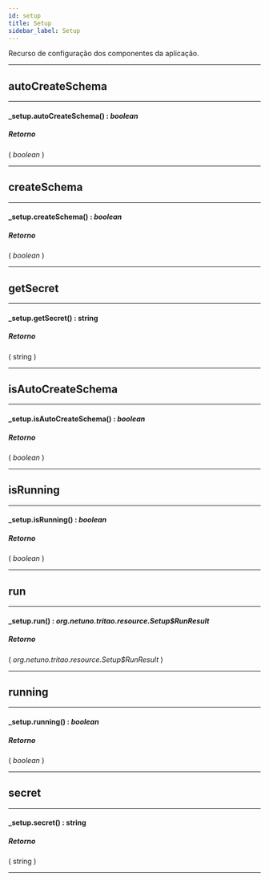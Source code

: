 ```yaml
---
id: setup
title: Setup
sidebar_label: Setup
---
```


Recurso de configuração dos componentes da aplicação.

---

## autoCreateSchema

---

#### _setup.autoCreateSchema() : _boolean_
##### Retorno

( _boolean_ )


---

## createSchema

---

#### _setup.createSchema() : _boolean_
##### Retorno

( _boolean_ )


---

## getSecret

---

#### _setup.getSecret() : string
##### Retorno

( string )


---

## isAutoCreateSchema

---

#### _setup.isAutoCreateSchema() : _boolean_
##### Retorno

( _boolean_ )


---

## isRunning

---

#### _setup.isRunning() : _boolean_
##### Retorno

( _boolean_ )


---

## run

---

#### _setup.run() : _org.netuno.tritao.resource.Setup$RunResult_
##### Retorno

( _org.netuno.tritao.resource.Setup$RunResult_ )


---

## running

---

#### _setup.running() : _boolean_
##### Retorno

( _boolean_ )


---

## secret

---

#### _setup.secret() : string
##### Retorno

( string )


---

